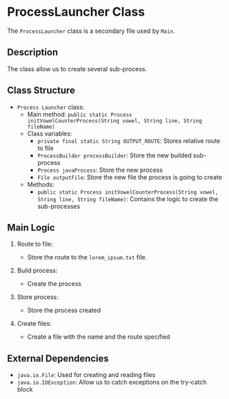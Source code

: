 # ProcessLauncher Class

The `ProcessLauncher` class is a secondary file used by `Main`.

## Description

The class allow us to create several sub-process.

## Class Structure

- `Process Launcher` class:
  - Main method: `public static Process initVowelCounterProcess(String vowel, String line, String fileName)`
  - Class variables:
    - `private final static String OUTPUT_ROUTE`: Stores relative route to file
    - `ProcessBuilder processBuilder`: Store the new builded sub-process
    - `Process javaProcess`: Store the new process
    - `File outputFile`: Store the new file the process is going to create
  - Methods:
    - `public static Process initVowelCounterProcess(String vowel, String line, String fileName)`: Contains the logic to create the sub-processes

## Main Logic

1. Route to file:
   - Store the route to the `lorem_ipsum.txt` file.

2. Build process:
   - Create the process

3. Store process:
   - Store the process created

4. Create files:
   - Create a file with the name and the route specified

## External Dependencies

- `java.io.File`: Used for creating and reading files
- `java.io.IOException`: Allow us to catch exceptions on the try-catch block